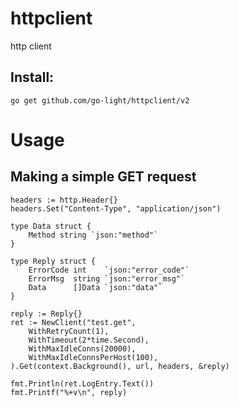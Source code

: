 # httpclient

http client

## Install:

	go get github.com/go-light/httpclient/v2

# Usage

## Making a simple GET request
    
    headers := http.Header{}
	headers.Set("Content-Type", "application/json")

	type Data struct {
		Method string `json:"method"`
	}

	type Reply struct {
		ErrorCode int    `json:"error_code"`
		ErrorMsg  string `json:"error_msg"`
		Data      []Data `json:"data"`
	}

	reply := Reply{}
	ret := NewClient("test.get",
		WithRetryCount(1),
		WithTimeout(2*time.Second),
		WithMaxIdleConns(20000),
		WithMaxIdleConnsPerHost(100),
	).Get(context.Background(), url, headers, &reply)

	fmt.Println(ret.LogEntry.Text())
	fmt.Printf("%+v\n", reply)  